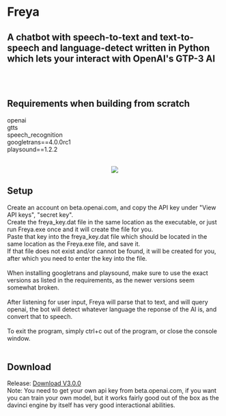 # Freya
## A chatbot with speech-to-text and text-to-speech and language-detect written in Python which lets your interact with OpenAI's GTP-3 AI <br>

 <br>
 <br>

## Requirements when building from scratch <br>
openai <br>
gtts <br>
speech_recognition <br>
googletrans==4.0.0rc1 <br>
playsound==1.2.2 <br>
 <br>
 
 <p align="center">
  <img src="https://raw.githubusercontent.com/BartAgterbosch/Freya-GPT-3-AI-Chatbot-/main/Freya/img/Freya.png" />
</p>
 
## Setup
Create an account on beta.openai.com, and copy the API key under "View API keys", "secret key". <br>
Create the freya_key.dat file in the same location as the executable, or just run Freya.exe once and it will create the file for you. <br>
Paste that key into the freya_key.dat file which should be located in the same location as the Freya.exe file, and save it. <br>
If that file does not exist and/or cannot be found, it will be created for you, after which you need to enter the key into the file. <br>
 <br>
When installing googletrans and playsound, make sure to use the exact versions as listed in the requirements, as the newer versions seem somewhat broken. <br>
 <br>
After listening for user input, Freya will parse that to text, and will query openai, the bot will detect whatever language the reponse of the AI is, and convert that to speech. <br>
 <br>
To exit the program, simply ctrl+c out of the program, or close the console window.
<br>
<br>
## Download
Release: [Download V3.0.0](https://github.com/BartAgterbosch/Freya-GPT-3-AI-Chatbot-/releases/download/v3.0.0/Freya.exe) <br>
Note: You need to get your own api key from beta.openai.com, if you want you can train your own model, but it works fairly good out of the box as the davinci engine by itself has very good interactional abilities.
